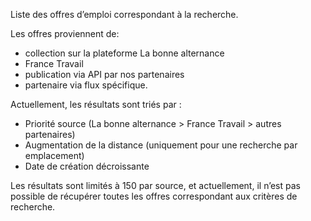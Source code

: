 Liste des offres d’emploi correspondant à la recherche.

Les offres proviennent de:

- collection sur la plateforme La bonne alternance
- France Travail
- publication via API par nos partenaires
- partenaire via flux spécifique.

Actuellement, les résultats sont triés par :

- Priorité source (La bonne alternance > France Travail > autres partenaires)
- Augmentation de la distance (uniquement pour une recherche par emplacement)
- Date de création décroissante

Les résultats sont limités à 150 par source, et actuellement, il n’est pas possible de récupérer toutes les offres correspondant aux critères de recherche.
